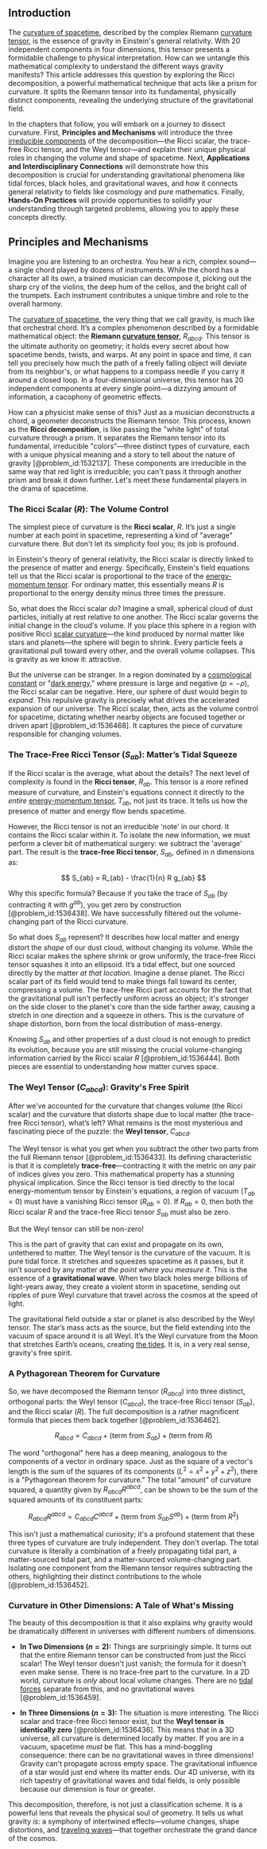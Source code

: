 ## Introduction
The [curvature of spacetime](@article_id:188986), described by the complex Riemann [curvature tensor](@article_id:180889), is the essence of gravity in Einstein's general relativity. With 20 independent components in four dimensions, this tensor presents a formidable challenge to physical interpretation. How can we untangle this mathematical complexity to understand the different ways gravity manifests? This article addresses this question by exploring the Ricci decomposition, a powerful mathematical technique that acts like a prism for curvature. It splits the Riemann tensor into its fundamental, physically distinct components, revealing the underlying structure of the gravitational field.

In the chapters that follow, you will embark on a journey to dissect curvature. First, **Principles and Mechanisms** will introduce the three [irreducible components](@article_id:152539) of the decomposition—the Ricci scalar, the trace-free Ricci tensor, and the Weyl tensor—and explain their unique physical roles in changing the volume and shape of spacetime. Next, **Applications and Interdisciplinary Connections** will demonstrate how this decomposition is crucial for understanding gravitational phenomena like tidal forces, black holes, and gravitational waves, and how it connects general relativity to fields like cosmology and pure mathematics. Finally, **Hands-On Practices** will provide opportunities to solidify your understanding through targeted problems, allowing you to apply these concepts directly.

## Principles and Mechanisms

Imagine you are listening to an orchestra. You hear a rich, complex sound—a single chord played by dozens of instruments. While the chord has a character all its own, a trained musician can decompose it, picking out the sharp cry of the violins, the deep hum of the cellos, and the bright call of the trumpets. Each instrument contributes a unique timbre and role to the overall harmony.

The [curvature of spacetime](@article_id:188986), the very thing that we call gravity, is much like that orchestral chord. It’s a complex phenomenon described by a formidable mathematical object: the **Riemann [curvature tensor](@article_id:180889)**, $R_{abcd}$. This tensor is the ultimate authority on geometry; it holds every secret about how spacetime bends, twists, and warps. At any point in space and time, it can tell you precisely how much the path of a freely falling object will deviate from its neighbor's, or what happens to a compass needle if you carry it around a closed loop. In a four-dimensional universe, this tensor has 20 independent components at every single point—a dizzying amount of information, a cacophony of geometric effects.

How can a physicist make sense of this? Just as a musician deconstructs a chord, a geometer deconstructs the Riemann tensor. This process, known as the **Ricci decomposition**, is like passing the "white light" of total curvature through a prism. It separates the Riemann tensor into its fundamental, irreducible "colors"—three distinct types of curvature, each with a unique physical meaning and a story to tell about the nature of gravity [@problem_id:1532137]. These components are irreducible in the same way that red light is irreducible; you can't pass it through another prism and break it down further. Let's meet these fundamental players in the drama of spacetime.

### The Ricci Scalar ($R$): The Volume Control

The simplest piece of curvature is the **Ricci scalar**, $R$. It’s just a single number at each point in spacetime, representing a kind of "average" curvature there. But don't let its simplicity fool you; its job is profound.

In Einstein's theory of general relativity, the Ricci scalar is directly linked to the presence of matter and energy. Specifically, Einstein's field equations tell us that the Ricci scalar is proportional to the trace of the [energy-momentum tensor](@article_id:149582). For ordinary matter, this essentially means $R$ is proportional to the energy density minus three times the pressure.

So, what does the Ricci scalar *do*? Imagine a small, spherical cloud of dust particles, initially at rest relative to one another. The Ricci scalar governs the initial change in the cloud's volume. If you place this sphere in a region with positive Ricci [scalar curvature](@article_id:157053)—the kind produced by normal matter like stars and planets—the sphere will begin to shrink. Every particle feels a gravitational pull toward every other, and the overall volume collapses. This is gravity as we know it: attractive.

But the universe can be stranger. In a region dominated by a [cosmological constant](@article_id:158803) or "[dark energy](@article_id:160629)," where pressure is large and negative ($p = -\rho$), the Ricci scalar can be negative. Here, our sphere of dust would begin to *expand*. This repulsive gravity is precisely what drives the accelerated expansion of our universe. The Ricci scalar, then, acts as the volume control for spacetime, dictating whether nearby objects are focused together or driven apart [@problem_id:1536468]. It captures the piece of curvature responsible for changing volumes.

### The Trace-Free Ricci Tensor ($S_{ab}$): Matter’s Tidal Squeeze

If the Ricci scalar is the average, what about the details? The next level of complexity is found in the **Ricci tensor**, $R_{ab}$. This tensor is a more refined measure of curvature, and Einstein's equations connect it directly to the *entire* [energy-momentum tensor](@article_id:149582), $T_{ab}$, not just its trace. It tells us how the presence of matter and energy flow bends spacetime.

However, the Ricci tensor is not an irreducible 'note' in our chord. It contains the Ricci scalar within it. To isolate the new information, we must perform a clever bit of mathematical surgery: we subtract the 'average' part. The result is the **trace-free Ricci tensor**, $S_{ab}$, defined in $n$ dimensions as:

$$
S_{ab} = R_{ab} - \frac{1}{n} R g_{ab}
$$

Why this specific formula? Because if you take the trace of $S_{ab}$ (by contracting it with $g^{ab}$), you get zero by construction [@problem_id:1536438]. We have successfully filtered out the volume-changing part of the Ricci curvature.

So what does $S_{ab}$ represent? It describes how local matter and energy distort the *shape* of our dust cloud, without changing its volume. While the Ricci scalar makes the sphere shrink or grow uniformly, the trace-free Ricci tensor squashes it into an ellipsoid. It’s a tidal effect, but one sourced directly by the matter *at that location*. Imagine a dense planet. The Ricci scalar part of its field would tend to make things fall toward its center, compressing a volume. The trace-free Ricci part accounts for the fact that the gravitational pull isn't perfectly uniform across an object; it's stronger on the side closer to the planet's core than the side farther away, causing a stretch in one direction and a squeeze in others. This is the curvature of shape distortion, born from the local distribution of mass-energy.

Knowing $S_{ab}$ and other properties of a dust cloud is not enough to predict its evolution, because you are still missing the crucial volume-changing information carried by the Ricci scalar $R$ [@problem_id:1536444]. Both pieces are essential to understanding how matter curves space.

### The Weyl Tensor ($C_{abcd}$): Gravity's Free Spirit

After we've accounted for the curvature that changes volume (the Ricci scalar) and the curvature that distorts shape due to local matter (the trace-free Ricci tensor), what’s left? What remains is the most mysterious and fascinating piece of the puzzle: the **Weyl tensor**, $C_{abcd}$.

The Weyl tensor is what you get when you subtract the other two parts from the full Riemann tensor [@problem_id:1536433]. Its defining characteristic is that it is completely **trace-free**—contracting it with the metric on *any* pair of indices gives you zero. This mathematical property has a stunning physical implication. Since the Ricci tensor is tied directly to the local energy-momentum tensor by Einstein's equations, a region of vacuum ($T_{ab}=0$) must have a vanishing Ricci tensor ($R_{ab}=0$). If $R_{ab}=0$, then both the Ricci scalar $R$ and the trace-free Ricci tensor $S_{ab}$ must also be zero.

But the Weyl tensor can still be non-zero!

This is the part of gravity that can exist and propagate on its own, untethered to matter. The Weyl tensor is the curvature of the vacuum. It is pure tidal force. It stretches and squeezes spacetime as it passes, but it isn’t sourced by any matter *at the point where you measure it*. This is the essence of a **gravitational wave**. When two black holes merge billions of light-years away, they create a violent storm in spacetime, sending out ripples of pure Weyl curvature that travel across the cosmos at the speed of light.

The gravitational field outside a star or planet is also described by the Weyl tensor. The star’s mass acts as the source, but the field extending into the vacuum of space around it is all Weyl. It’s the Weyl curvature from the Moon that stretches Earth’s oceans, creating [the tides](@article_id:185672). It is, in a very real sense, gravity's free spirit.

### A Pythagorean Theorem for Curvature

So, we have decomposed the Riemann tensor ($R_{abcd}$) into three distinct, orthogonal parts: the Weyl tensor ($C_{abcd}$), the trace-free Ricci tensor ($S_{ab}$), and the Ricci scalar ($R$). The full decomposition is a rather magnificent formula that pieces them back together [@problem_id:1536462].

$$
R_{abcd} = C_{abcd} + \text{(term from } S_{ab}\text{)} + \text{(term from } R\text{)}
$$

The word "orthogonal" here has a deep meaning, analogous to the components of a vector in ordinary space. Just as the square of a vector's length is the sum of the squares of its components ($L^2 = x^2 + y^2 + z^2$), there is a "Pythagorean theorem for curvature." The total "amount" of curvature squared, a quantity given by $R_{abcd}R^{abcd}$, can be shown to be the sum of the squared amounts of its constituent parts:

$$
R_{abcd}R^{abcd} = C_{abcd}C^{abcd} + \text{(term from } S_{ab}S^{ab}\text{)} + \text{(term from } R^2\text{)}
$$

This isn't just a mathematical curiosity; it's a profound statement that these three types of curvature are truly independent. They don't overlap. The total curvature is literally a combination of a freely propagating tidal part, a matter-sourced tidal part, and a matter-sourced volume-changing part. Isolating one component from the Riemann tensor requires subtracting the others, highlighting their distinct contributions to the whole [@problem_id:1536452].

### Curvature in Other Dimensions: A Tale of What's Missing

The beauty of this decomposition is that it also explains why gravity would be dramatically different in universes with different numbers of dimensions.

*   **In Two Dimensions ($n=2$):** Things are surprisingly simple. It turns out that the entire Riemann tensor can be constructed from just the Ricci scalar! The Weyl tensor doesn't just vanish; the formula for it doesn't even make sense. There is no trace-free part to the curvature. In a 2D world, curvature is *only* about local volume changes. There are no [tidal forces](@article_id:158694) separate from this, and no gravitational waves [@problem_id:1536459].

*   **In Three Dimensions ($n=3$):** The situation is more interesting. The Ricci scalar and trace-free Ricci tensor exist, but the **Weyl tensor is identically zero** [@problem_id:1536436]. This means that in a 3D universe, all curvature is determined locally by matter. If you are in a vacuum, spacetime *must* be flat. This has a mind-boggling consequence: there can be no gravitational waves in three dimensions! Gravity can't propagate across empty space. The gravitational influence of a star would just end where its matter ends. Our 4D universe, with its rich tapestry of gravitational waves and tidal fields, is only possible because our dimension is four or greater.

This decomposition, therefore, is not just a classification scheme. It is a powerful lens that reveals the physical soul of geometry. It tells us what gravity *is*: a symphony of intertwined effects—volume changes, shape distortions, and [traveling waves](@article_id:184514)—that together orchestrate the grand dance of the cosmos.